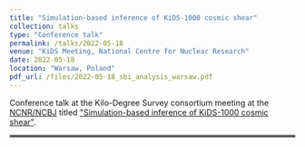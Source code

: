 ```yaml
---
title: "Simulation-based inference of KiDS-1000 cosmic shear"
collection: talks
type: "Conference talk"
permalink: /talks/2022-05-18
venue: "KiDS Meeting, National Centre for Nuclear Research"
date: 2022-05-18
location: "Warsaw, Poland"
pdf_url: /files/2022-05-18_sbi_analysis_warsaw.pdf
---
```


Conference talk at the Kilo-Degree Survey consortium meeting at the [NCNR/NCBJ](https://www.ncbj.gov.pl/en) titled ["Simulation-based inference of KiDS-1000 cosmic shear"](../files/2022-05-18_sbi_analysis_warsaw.pdf).

<hr style="border:2px solid gray">
